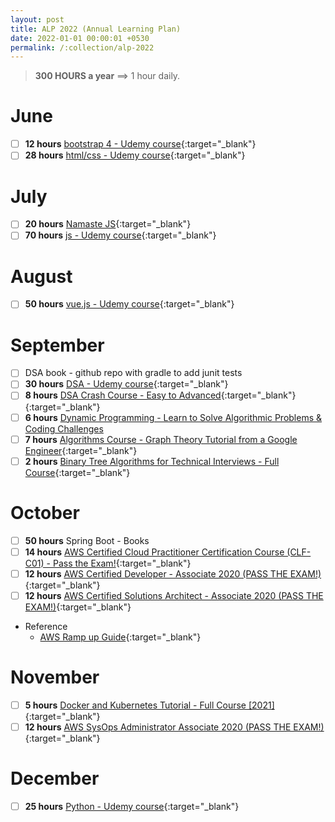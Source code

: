 ```yaml
---
layout: post
title: ALP 2022 (Annual Learning Plan)
date: 2022-01-01 00:00:01 +0530
permalink: /:collection/alp-2022
---
```


> **300 HOURS a year** ==> 1 hour daily.

# June

- [ ] **12 hours** [bootstrap 4 - Udemy course](https://www.udemy.com/course/bootstrap-4-from-scratch-with-5-projects/learn/lecture/7685130#overview){:target="\_blank"}
- [ ] **28 hours** [html/css - Udemy course](https://www.udemy.com/course/advanced-css-and-sass/learn/lecture/8312878#overview){:target="\_blank"}

# July

- [ ] **20 hours** [Namaste JS](https://www.youtube.com/watch?v=pN6jk0uUrD8&list=PLlasXeu85E9cQ32gLCvAvr9vNaUccPVNP){:target="\_blank"}
- [ ] **70 hours** [js - Udemy course](https://www.udemy.com/course/the-complete-javascript-course/learn/lecture/22628657#overview){:target="\_blank"}

# August

- [ ] **50 hours** [vue.js - Udemy course](https://www.udemy.com/course/vuejs-2-the-complete-guide/learn/lecture/21463674#overview){:target="\_blank"}

# September

- [ ] DSA book - github repo with gradle to add junit tests
- [ ] **30 hours** [DSA - Udemy course](https://www.udemy.com/course/draft/1330262/learn/lecture/13778082#overview){:target="\_blank"}
- [ ] **8 hours** [DSA Crash Course - Easy to Advanced](https://www.youtube.com/watch?v=RBSGKlAvoiM){:target="\_blank"}{:target="\_blank"}
- [ ] **6 hours** [Dynamic Programming - Learn to Solve Algorithmic Problems & Coding Challenges](https://www.youtube.com/watch?v=oBt53YbR9Kk&t=4s)
- [ ] **7 hours** [Algorithms Course - Graph Theory Tutorial from a Google Engineer](https://www.youtube.com/watch?v=09_LlHjoEiY&list=RDCMUC8butISFwT-Wl7EV0hUK0BQ&index=2){:target="\_blank"}
- [ ] **2 hours** [Binary Tree Algorithms for Technical Interviews - Full Course](https://www.youtube.com/watch?v=fAAZixBzIAI){:target="\_blank"}

# October

- [ ] **50 hours** Spring Boot - Books
- [ ] **14 hours** [AWS Certified Cloud Practitioner Certification Course (CLF-C01) - Pass the Exam!](https://www.youtube.com/watch?v=SOTamWNgDKc){:target="\_blank"}
- [ ] **12 hours** [AWS Certified Developer - Associate 2020 (PASS THE EXAM!)](https://www.youtube.com/watch?v=RrKRN9zRBWs&list=RDCMUC8butISFwT-Wl7EV0hUK0BQ&index=12){:target="\_blank"}
- [ ] **12 hours** [AWS Certified Solutions Architect - Associate 2020 (PASS THE EXAM!)](https://www.youtube.com/watch?v=Ia-UEYYR44s&list=RDCMUC8butISFwT-Wl7EV0hUK0BQ&index=10){:target="\_blank"}
- Reference
  - [AWS Ramp up Guide](https://pages.awscloud.com/AWS-Traincert_Ramp-up_Guides.html){:target="\_blank"}

# November

- [ ] **5 hours** [Docker and Kubernetes Tutorial - Full Course [2021]](https://www.youtube.com/watch?v=bhBSlnQcq2k){:target="\_blank"}
- [ ] **12 hours** [AWS SysOps Administrator Associate 2020 (PASS THE EXAM!)](https://www.youtube.com/watch?v=KX_AfyrhlgQ&list=RDCMUC8butISFwT-Wl7EV0hUK0BQ&index=19){:target="\_blank"}

# December

- [ ] **25 hours** [Python - Udemy course](https://www.udemy.com/course/complete-python-bootcamp/learn/lecture/3421822?start=120#overview){:target="\_blank"}
